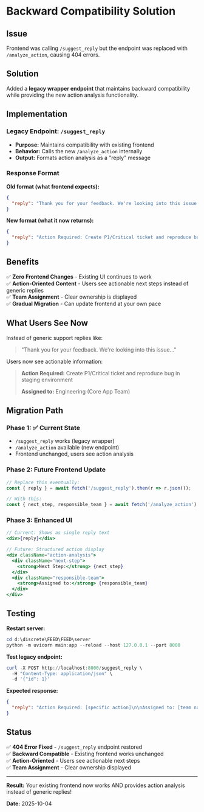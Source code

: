 # Backward Compatibility Solution

## Issue
Frontend was calling `/suggest_reply` but the endpoint was replaced with `/analyze_action`, causing 404 errors.

## Solution
Added a **legacy wrapper endpoint** that maintains backward compatibility while providing the new action analysis functionality.

## Implementation

### Legacy Endpoint: `/suggest_reply`
- **Purpose:** Maintains compatibility with existing frontend
- **Behavior:** Calls the new `/analyze_action` internally
- **Output:** Formats action analysis as a "reply" message

### Response Format
**Old format (what frontend expects):**
```json
{
  "reply": "Thank you for your feedback. We're looking into this issue..."
}
```

**New format (what it now returns):**
```json
{
  "reply": "Action Required: Create P1/Critical ticket and reproduce bug in staging environment\n\nAssigned to: Engineering (Core App Team)"
}
```

## Benefits

✅ **Zero Frontend Changes** - Existing UI continues to work  
✅ **Action-Oriented Content** - Users see actionable next steps instead of generic replies  
✅ **Team Assignment** - Clear ownership is displayed  
✅ **Gradual Migration** - Can update frontend at your own pace  

## What Users See Now

Instead of generic support replies like:
> "Thank you for your feedback. We're looking into this issue..."

Users now see actionable information:
> **Action Required:** Create P1/Critical ticket and reproduce bug in staging environment
> 
> **Assigned to:** Engineering (Core App Team)

## Migration Path

### Phase 1: ✅ Current State
- `/suggest_reply` works (legacy wrapper)
- `/analyze_action` available (new endpoint)
- Frontend unchanged, users see action analysis

### Phase 2: Future Frontend Update
```javascript
// Replace this eventually:
const { reply } = await fetch('/suggest_reply').then(r => r.json());

// With this:
const { next_step, responsible_team } = await fetch('/analyze_action').then(r => r.json());
```

### Phase 3: Enhanced UI
```jsx
// Current: Shows as single reply text
<div>{reply}</div>

// Future: Structured action display
<div className="action-analysis">
  <div className="next-step">
    <strong>Next Step:</strong> {next_step}
  </div>
  <div className="responsible-team">
    <strong>Assigned to:</strong> {responsible_team}
  </div>
</div>
```

## Testing

**Restart server:**
```powershell
cd d:\discrete\FEED\FEED\server
python -m uvicorn main:app --reload --host 127.0.0.1 --port 8000
```

**Test legacy endpoint:**
```powershell
curl -X POST http://localhost:8000/suggest_reply \
  -H "Content-Type: application/json" \
  -d '{"id": 1}'
```

**Expected response:**
```json
{
  "reply": "Action Required: [specific action]\n\nAssigned to: [team name]"
}
```

## Status

✅ **404 Error Fixed** - `/suggest_reply` endpoint restored  
✅ **Backward Compatible** - Existing frontend works unchanged  
✅ **Action-Oriented** - Users see actionable next steps  
✅ **Team Assignment** - Clear ownership displayed  

---

**Result:** Your existing frontend now works AND provides action analysis instead of generic replies!

**Date:** 2025-10-04
